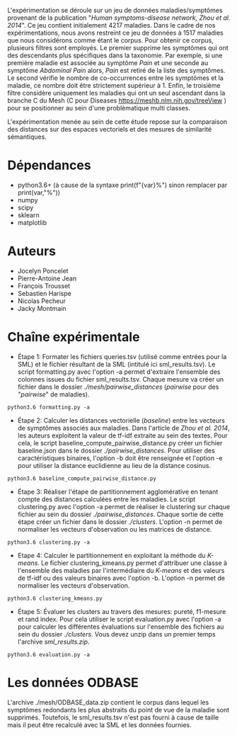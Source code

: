 L'expérimentation se déroule sur un jeu de données maladies/symptômes provenant de la publication "*Human symptoms-disease network, Zhou et al. 2014*". Ce jeu contient initialement 4217 maladies. Dans le cadre de nos expérimentations, nous avons restreint ce jeu de données à 1517 maladies que nous considérons comme étant le corpus. Pour obtenir ce corpus, plusieurs filtres sont employés.
Le premier supprime les symptômes qui ont des descendants plus spécifiques dans la taxonomie. Par exemple, si une première maladie est associée au symptôme *Pain* et une seconde au symptôme *Abdominal Pain* alors, *Pain* est retiré de la liste des symptômes.
Le second vérifie le nombre de co-occurrences entre les symptômes et la maladie, ce nombre doit être strictement supérieur à 1.
Enfin, le troisième filtre considère uniquement les maladies qui ont un seul ascendant dans la branche C du Mesh (C pour Diseases https://meshb.nlm.nih.gov/treeView ) pour se positionner au sein d'une problèmatique multi classes.

L'expérimentation menée au sein de cette étude repose sur la comparaison des distances sur des espaces vectoriels et des mesures de similarité sémantiques.

# Dépendances

* python3.6+ (à cause de la syntaxe print(f"{var}%") sinon remplacer par print(var,"%"))
* numpy
* scipy
* sklearn
* matplotlib

# Auteurs

* Jocelyn Poncelet
* Pierre-Antoine Jean
* François Trousset
* Sebastien Harispe
* Nicolas Pecheur
* Jacky Montmain

# Chaîne expérimentale

* Étape 1: Formater les fichiers queries.tsv (utilisé comme entrées pour la SML) et le fichier résultant de la SML (intitulé ici sml\_results.tsv). Le script formatting.py avec l'option -a permet d'extraire l'ensemble des colonnes issues du fichier sml\_results.tsv. Chaque mesure va créer un fichier dans le dossier *./mesh/pairwise_distances* (*pairwise* pour des "*pairwise*" de maladies).

`python3.6 formatting.py -a`

* Étape 2: Calculer les distances vectorielle (*baseline*) entre les vecteurs de symptômes associés aux maladies. Dans l'article de *Zhou et al. 2014*, les auteurs exploitent la valeur de tf-idf extraite au sein des textes. Pour cela, le script baseline\_compute\_pairwise\_distance.py créer un fichier baseline.json dans le dossier *./pairwise_distances*. Pour utiliser des caractéristiques binaires, l'option -b doit être renseignée et l'option -e pour utiliser la distance euclidienne au lieu de la distance cosinus.

`python3.6 baseline_compute_pairwise_distance.py`

* Étape 3: Réaliser l'étape de partitionnement agglomérative en tenant compte des distances calculées entre les maladies. Le script clustering.py avec l'option -a permet de réaliser le clustering sur chaque fichier au sein du dossier *./pairwise\_distances*. Chaque sortie de cette étape créer un fichier dans le dossier *./clusters*. L'option -n permet de normaliser les vecteurs d'observation ou les matrices de distance.

`python3.6 clustering.py -a`

* Etape 4: Calculer le partitionnement en exploitant la méthode du *K-means*. Le fichier clustering\_kmeans.py permet d'attribuer une classe à l'ensemble des maladies par l'intermédiaire du *K-means* et des valeurs de tf-idf ou des valeurs binaires avec l'option -b. L'option -n permet de normaliser les vecteurs d'observation.

`python3.6 clustering_kmeans.py`

* Étape 5: Évaluer les clusters au travers des mesures: pureté, f1-mesure et rand index. Pour cela utiliser le script evaluation.py avec l'option -a pour calculer les différentes évaluations sur l'ensemble des fichiers au sein du dossier *./clusters*. Vous devez unzip dans un premier temps l'archive *sml_results.zip*.

`python3.6 evaluation.py -a`

# Les données ODBASE

L'archive ./mesh/ODBASE_data.zip contient le corpus dans lequel les symptômes redondants les plus abstraits du point de vue de la maladie sont supprimés. Toutefois, le sml_results.tsv n'est pas fourni à cause de taille mais il peut être recalculé avec la SML et les données fournies.
